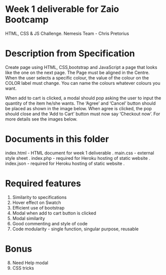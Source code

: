# Week 1 deliverable for Zaio Bootcamp

HTML, CSS & JS Challenge.
Nemesis Team - Chris Pretorius

# Description from Specification
Create page using HTML, CSS,bootstrap and JavaScript a page that looks like the one on the next page. 
The Page must be aligned in the Centre. When the user selects a specific colour, the value of the colour 
on the COLOR label must change. You can name the colours whatever colours you want.

When add to cart is clicked, a modal should pop asking the user to input the quantity of the item he/she wants. 
The ‘Agree’ and ‘Cancel’ button should be placed as shown in the image below. When agree is clicked, 
the pop should close and the ‘Add to Cart’ button must now say ‘Checkout now’. For more details see the images below. 

# Documents in this folder
index.html - HTML document for week 1 deliverable . 
main.css - external style sheet . 
index.php - required for Heroku hosting of static website . 
index.json - required for Heroku hosting of static website . 

# Required features
1.	Similarity to specifications	
2.	Hover effect on Swatch
3.	Efficient use of bootstrap
4.	Modal when add to cart button is clicked	
5.	Modal similarity	
6.	Good commenting and style of code	
7.	Code modularity - single function, singular purpose, reusable

# Bonus
8. Need Help modal
9. CSS tricks 


